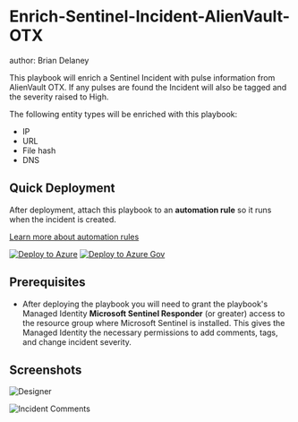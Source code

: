 # Enrich-Sentinel-Incident-AlienVault-OTX

author: Brian Delaney

This playbook will enrich a Sentinel Incident with pulse information from AlienVault OTX.  If any pulses are found the Incident will also be tagged and the severity raised to High.

The following entity types will be enriched with this playbook:

- IP
- URL
- File hash
- DNS

## Quick Deployment

After deployment, attach this playbook to an **automation rule** so it runs when the incident is created.

[Learn more about automation rules](https://docs.microsoft.com/azure/sentinel/automate-incident-handling-with-automation-rules#creating-and-managing-automation-rules)

[![Deploy to Azure](https://aka.ms/deploytoazurebutton)](https://portal.azure.com/#create/Microsoft.Template/uri/https%3A%2F%2Fraw.githubusercontent.com%2FAzure%2FAzure-Sentinel%2Fmaster%2FSolutions%2FStandalone%2FPlaybooks%2FEnrich-Sentinel-Incident-AlienVault-OTX%2Fazuredeploy.json) [![Deploy to Azure Gov](https://aka.ms/deploytoazuregovbutton)](https://portal.azure.us/#create/Microsoft.Template/uri/https%3A%2F%2Fraw.githubusercontent.com%2FAzure%2FAzure-Sentinel%2Fmaster%2FSolutions%2FStandalone%2FPlaybooks%2FEnrich-Sentinel-Incident-AlienVault-OTX%2Fazuredeploy.json)

## Prerequisites

- After deploying the playbook you will need to grant the playbook's Managed Identity **Microsoft Sentinel Responder** (or greater) access to the resource group where Microsoft Sentinel is installed. This gives the Managed Identity the necessary permissions to add comments, tags, and change incident severity.
    
## Screenshots
![Designer](https://raw.githubusercontent.com/Azure/Azure-Sentinel/master/Solutions/Standalone/Playbooks/Enrich-Sentinel-Incident-AlienVault-OTX/images/designerLight.jpg)

![Incident Comments](https://raw.githubusercontent.com/Azure/Azure-Sentinel/master/Solutions/Standalone/Playbooks/Enrich-Sentinel-Incident-AlienVault-OTX/images/comment-light.jpg)
